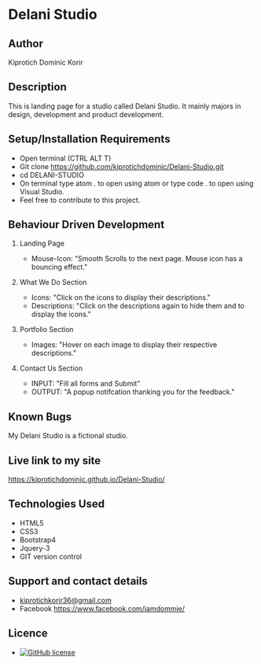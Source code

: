 # Delani Studio

## Author

Kiprotich Dominic Korir

## Description

This is landing page for a studio called Delani Studio. It mainly majors in design, development and product development.

## Setup/Installation Requirements

- Open terminal (CTRL ALT T)
- Git clone https://github.com/kiprotichdominic/Delani-Studio.git
- cd DELANI-STUDIO
- On terminal type atom . to open using atom or type code . to open using Visual Studio.
- Feel free to contribute to this project.

## Behaviour Driven Development

1. Landing Page
   - Mouse-Icon: "Smooth Scrolls to the next page. Mouse icon has a bouncing effect."
   
2. What We Do Section
   - Icons: "Click on the icons to display their descriptions."
   - Descriptions: "Click on the descriptions again to hide them and to display the icons."

3. Portfolio Section
   - Images: "Hover on each image to display their respective descriptions." 

4. Contact Us Section
   - INPUT: "Fill all forms and Submit" 
   - OUTPUT: "A popup notifcation thanking you for the feedback."


## Known Bugs

My Delani Studio is a fictional studio.

## Live link to my site

https://kiprotichdominic.github.io/Delani-Studio/

## Technologies Used

- HTML5
- CSS3
- Bootstrap4
- Jquery-3
- GIT version control

## Support and contact details

- kiprotichkorir36@gmail.com
- Facebook https://www.facebook.com/iamdommie/

## Licence

- [![GitHub license](https://img.shields.io/github/license/Naereen/StrapDown.js.svg)](https://github.com/Naereen/StrapDown.js/blob/master/LICENSE)
